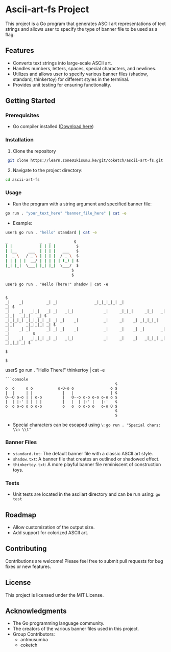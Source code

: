 # Ascii-art-fs Project

This project is a Go program that generates ASCII art representations of text strings and allows user to specify the type of banner file to be used as a flag.

## Features

- Converts text strings into large-scale ASCII art.
- Handles numbers, letters, spaces, special characters, and newlines.
- Utilizes and allows user to specify various banner files (shadow, standard, thinkertoy) for different styles in the terminal.
- Provides unit testing for ensuring functionality.

## Getting Started

### Prerequisites

- Go compiler installed ([Download here](https://go.dev/dl/))

### Installation

1. Clone the repository

```bash
 git clone https://learn.zone01kisumu.ke/git/coketch/ascii-art-fs.git
 ```
2. Navigate to the project directory: 
```bash
cd ascii-art-fs
```

### Usage

- Run the program with a string argument and specified banner file:
```bash
go run . "your_text_here" "banner_file_here" | cat -e
```

  - Example:
  ```bash
  user$ go run . "hello" standard | cat -e
  ```
  ```bash
 _              _   _          $
| |            | | | |         $
| |__     ___  | | | |   ___   $
|  _ \   / _ \ | | | |  / _ \  $
| | | | |  __/ | | | | | (_) | $
|_| |_|  \___| |_| |_|  \___/  $
                               $
                               $
  ```


```
user$ go run . "Hello There!" shadow | cat -e
```
```console
                                                                                         $
_|    _|          _| _|                _|_|_|_|_| _|                                  _| $
_|    _|   _|_|   _| _|   _|_|             _|     _|_|_|     _|_|   _|  _|_|   _|_|   _| $
_|_|_|_| _|_|_|_| _| _| _|    _|           _|     _|    _| _|_|_|_| _|_|     _|_|_|_| _| $
_|    _| _|       _| _| _|    _|           _|     _|    _| _|       _|       _|          $
_|    _|   _|_|_| _| _|   _|_|             _|     _|    _|   _|_|_| _|         _|_|_| _| $
                                                                                         $
                                                                                         $
```
user$ go run . "Hello There!" thinkertoy | cat -e
```
```console
                                                $
o  o     o o           o-O-o o                o $
|  |     | |             |   |                | $
O--O o-o | | o-o         |   O--o o-o o-o o-o o $
|  | |-' | | | |         |   |  | |-' |   |-'   $
o  o o-o o o o-o         o   o  o o-o o   o-o O $
                                                $
                                                $
```

- Special characters can be escaped using `\`: `go run . "Special chars: \\n \\t"`

### Banner Files

- `standard.txt`: The default banner file with a classic ASCII art style.
- `shadow.txt`: A banner file that creates an outlined or shadowed effect.
- `thinkertoy.txt`: A more playful banner file reminiscent of construction toys.

### Tests

- Unit tests are located in the asciiart directory and can be run using: `go test`

## Roadmap

- Allow customization of the output size.
- Add support for colorized ASCII art.

## Contributing

Contributions are welcome! Please feel free to submit pull requests for bug fixes or new features.

## License

This project is licensed under the MIT License.

## Acknowledgments

- The Go programming language community.
- The creators of the various banner files used in this project.
- Group Contributors:
    - antmusumba
    - coketch
  